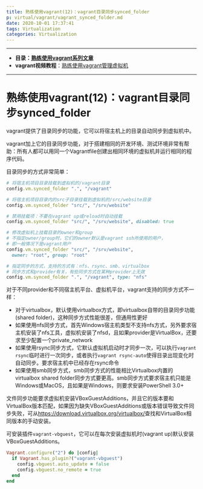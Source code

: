 ```yaml
---
title: 熟练使用vagrant(12)：vagrant目录同步synced_folder
p: virtual/vagrant/vagrant_synced_folder.md
date: 2020-10-01 17:37:41
tags: Virtualization
categories: Virtualization
---
```


--------

- **目录：[熟练使用vagrant系列文章](/virtual/index#vagrant)**  
- **vagrant视频教程**：[熟练使用vagrant管理虚拟机](https://edu.51cto.com/sd/304f8)

--------


# 熟练使用vagrant(12)：vagrant目录同步synced_folder

vagrant提供了目录同步的功能，它可以将宿主机上的目录自动同步到虚拟机中。

vagrant加上它的目录同步功能，对于搭建相同的开发环境、测试环境非常有帮助：所有人都可以用同一个Vagrantfile创建出相同环境的虚拟机并运行相同的程序代码。

目录同步的方式非常简单：
```ruby
# 将宿主机项目目录挂载到虚拟机的/vagrant目录
config.vm.synced_folder ".", "/vagrant"

# 将宿主机项目目录内的src子目录挂载到虚拟机的/src/website目录
config.vm.synced_folder "src/", "/srv/website"

# 禁用挂载项：不要在vagrant up或reload时自动挂载
config.vm.synced_folder "src/", "/srv/website", disabled: true

# 修改虚拟机上挂载目录的owner和group
# 不指定owner/group时，它们的owner默认是vagrant ssh所使用的用户，
# 即一般情况下是vagrant用户
config.vm.synced_folder "src/", "/srv/website",
  owner: "root", group: "root"

# 指定同步的方式，支持的方式有：nfs、rsync、smb、virtualbox
# 同步方式和provider有关，有些同步方式在某种provider上无效
config.vm.synced_folder ".", "/vagrant", type: "nfs"
```

对于不同provider和不同宿主机平台、虚拟机平台，vagrant支持的同步方式不一样：  
- 对于virtualbox，默认使用virtualbox方式，即virtualbox自带的目录同步功能(shared folder)，这种同步方式性能很差，但通用性更好  
- 如果使用nfs同步方式，首先Windows宿主机类型不支持nfs方式，另外要求宿主机安装了nfs工具，虚拟机安装了nfsd，且如果provider是VirtualBox，还要求至少配置一个private_network  
- 如果使用rsync同步方式，它默认虚拟机启动时才同步一次，可以执行`vagrant rsync`临时进行一次同步，或者执行`vagrant rsync-auto`使得目录出现变化时自动同步。要求宿主机中已经存在rsync命令  
- 如果使用smb同步方式，smb同步方式的性能相比Virtualbox内置的virtualbox shared folder同步方式要更高。smb同步方式要求宿主机只能是Windows或MacOS，且如果是Windows，则要求安装PowerShell 3.0+  

文件同步功能要求虚拟机安装VBoxGuestAdditions，并且它的版本要和VirtualBox版本匹配，如果因为缺失VBoxGuestAdditions或版本错误导致文件同步失败，可从<https://download.virtualbox.org/virtualbox/>查找和VirtualBox相同版本的手动安装。

可安装插件`vagrant-vbguest`，它可以在每次安装虚拟机时(vagrant up)默认安装VBoxGuestAdditions。

```ruby
Vagrant.configure("2") do |config|
  if Vagrant.has_plugin?("vagrant-vbguest")
    config.vbguest.auto_update = false
    config.vbguest.no_remote = true
  end
end
```